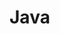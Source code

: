 # Java
 <!DOCTYPE html5>
 <html lang="pt-br">
 <head> 
    <meta charset="UTF-8">
    <title>Projects<title/>
    
</head>
<body>
    <h1>Iniciativa de projetos</h1>
    <ul>
        <li>ContaBancaria</li>
        <li>DateStructsType</li>
        <li>ProjectFx</li>
    </ul>
</body>
 </html>
